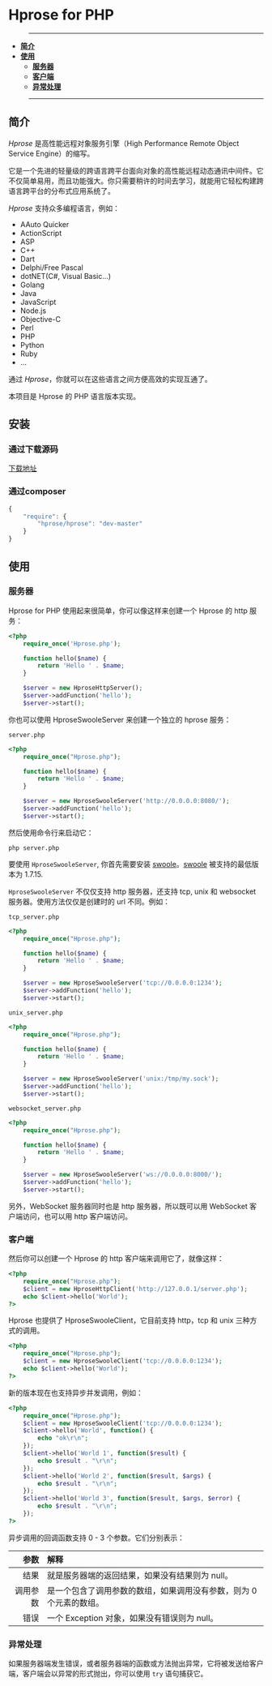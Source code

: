 # Hprose for PHP

>---
- **[简介](#简介)**
- **[使用](#使用)**
    - **[服务器](#服务器)**
    - **[客户端](#客户端)**
    - **[异常处理](#异常处理)**

>---

## 简介

*Hprose* 是高性能远程对象服务引擎（High Performance Remote Object Service Engine）的缩写。

它是一个先进的轻量级的跨语言跨平台面向对象的高性能远程动态通讯中间件。它不仅简单易用，而且功能强大。你只需要稍许的时间去学习，就能用它轻松构建跨语言跨平台的分布式应用系统了。

*Hprose* 支持众多编程语言，例如：

* AAuto Quicker
* ActionScript
* ASP
* C++
* Dart
* Delphi/Free Pascal
* dotNET(C#, Visual Basic...)
* Golang
* Java
* JavaScript
* Node.js
* Objective-C
* Perl
* PHP
* Python
* Ruby
* ...

通过 *Hprose*，你就可以在这些语言之间方便高效的实现互通了。

本项目是 Hprose 的 PHP 语言版本实现。

## 安装

### 通过下载源码
[下载地址](https://github.com/hprose/hprose-php/archive/master.zip)

### 通过composer
```javascript
{
    "require": {
        "hprose/hprose": "dev-master"
    }
}
```

## 使用

### 服务器

Hprose for PHP 使用起来很简单，你可以像这样来创建一个 Hprose 的 http 服务：

```php
<?php
    require_once('Hprose.php');

    function hello($name) {
        return 'Hello ' . $name;
    }

    $server = new HproseHttpServer();
    $server->addFunction('hello');
    $server->start();
```

你也可以使用 HproseSwooleServer 来创建一个独立的 hprose 服务：

`server.php`
```php
<?php
    require_once("Hprose.php");

    function hello($name) {
        return 'Hello ' . $name;
    }

    $server = new HproseSwooleServer('http://0.0.0.0:8080/');
    $server->addFunction('hello');
    $server->start();
```

然后使用命令行来启动它：

`php server.php`

要使用 `HproseSwooleServer`, 你首先需要安装 [swoole](http://www.swoole.com/)。[swoole](https://github.com/swoole/swoole-src) 被支持的最低版本为 1.7.15.

`HproseSwooleServer` 不仅仅支持 http 服务器，还支持 tcp, unix 和 websocket 服务器。使用方法仅仅是创建时的 url 不同。例如：

`tcp_server.php`
```php
<?php
    require_once("Hprose.php");

    function hello($name) {
        return 'Hello ' . $name;
    }

    $server = new HproseSwooleServer('tcp://0.0.0.0:1234');
    $server->addFunction('hello');
    $server->start();
```

`unix_server.php`
```php
<?php
    require_once("Hprose.php");

    function hello($name) {
        return 'Hello ' . $name;
    }

    $server = new HproseSwooleServer('unix:/tmp/my.sock');
    $server->addFunction('hello');
    $server->start();
```

`websocket_server.php`
```php
<?php
    require_once("Hprose.php");

    function hello($name) {
        return 'Hello ' . $name;
    }

    $server = new HproseSwooleServer('ws://0.0.0.0:8000/');
    $server->addFunction('hello');
    $server->start();
```

另外，WebSocket 服务器同时也是 http 服务器，所以既可以用 WebSocket 客户端访问，也可以用 http 客户端访问。

### 客户端

然后你可以创建一个 Hprose 的 http 客户端来调用它了，就像这样：

```php
<?php
    require_once("Hprose.php");
    $client = new HproseHttpClient('http://127.0.0.1/server.php');
    echo $client->hello('World');
?>
```

Hprose 也提供了 HproseSwooleClient，它目前支持 http，tcp 和 unix 三种方式的调用。

```php
<?php
    require_once("Hprose.php");
    $client = new HproseSwooleClient('tcp://0.0.0.0:1234');
    echo $client->hello('World');
?>
```

新的版本现在也支持异步并发调用，例如：

```php
<?php
    require_once("Hprose.php");
    $client = new HproseSwooleClient('tcp://0.0.0.0:1234');
    $client->hello('World', function() {
        echo "ok\r\n";
    });
    $client->hello('World 1', function($result) {
        echo $result . "\r\n";
    });
    $client->hello('World 2', function($result, $args) {
        echo $result . "\r\n";
    });
    $client->hello('World 3', function($result, $args, $error) {
        echo $result . "\r\n";
    });
?>
```

异步调用的回调函数支持 0 - 3 个参数。它们分别表示：

|参数    |解释                                                       |
|-------:|:---------------------------------------------------------|
|结果    |就是服务器端的返回结果，如果没有结果则为 null。                  |
|调用参数|是一个包含了调用参数的数组，如果调用没有参数，则为 0 个元素的数组。 |
|错误    |一个 Exception 对象，如果没有错误则为 null。                   |

### 异常处理

如果服务器端发生错误，或者服务器端的函数或方法抛出异常，它将被发送给客户端，客户端会以异常的形式抛出，你可以使用 `try` 语句捕获它。
